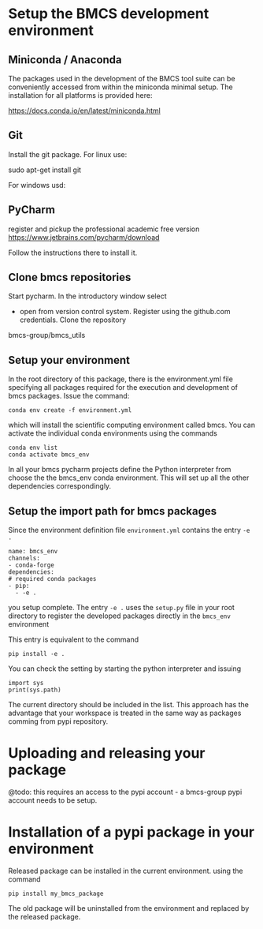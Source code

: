 
# Setup the BMCS development environment

## Miniconda / Anaconda

The packages used in the development of the BMCS tool suite can be conveniently 
accessed from within the miniconda minimal setup. The installation for 
all platforms is provided here:

https://docs.conda.io/en/latest/miniconda.html

## Git

Install the git package. 
For linux use:

sudo apt-get install git

For windows usd:

## PyCharm

register and pickup the professional academic free version
https://www.jetbrains.com/pycharm/download

Follow the instructions there to install it.

## Clone bmcs repositories 

Start pycharm. In the introductory window select 
- open from version control system. Register using the github.com
credentials. Clone the repository

bmcs-group/bmcs_utils

## Setup your environment 

In the root directory of this package, there is the environment.yml 
file specifying all packages required for the execution and development
of bmcs packages. Issue the command:

```
conda env create -f environment.yml
```

which will install the scientific computing environment called bmcs.
You can activate the individual conda environments using the commands

```
conda env list
conda activate bmcs_env
```

In all your bmcs pycharm projects define the Python interpreter from choose the 
the bmcs_env conda environment. This will set up all the other dependencies 
correspondingly.

## Setup the import path for bmcs packages

Since the environment definition file `environment.yml`
contains the entry `-e .`
```
name: bmcs_env
channels:
- conda-forge
dependencies:
# required conda packages
- pip:
  - -e .
```
you setup complete. The entry `-e .`
uses the `setup.py` file in your root directory 
to register the developed packages directly in the 
`bmcs_env` environment

This entry is equivalent to the command
```
pip install -e .
```
You can check the
setting by starting the python interpreter and issuing
```
import sys
print(sys.path)
```
The current directory should be included in the list. 
This approach has the advantage that your workspace is 
treated in the same way as packages comming from pypi 
repository. 

# Uploading and releasing your package

@todo: this requires an access to the pypi
account - a bmcs-group pypi account needs to be setup.

# Installation of a pypi package in your environment 

Released package can be installed in the 
 current environment. using the command
```
pip install my_bmcs_package
```
The old package will be uninstalled 
from the environment and replaced by the released package.
